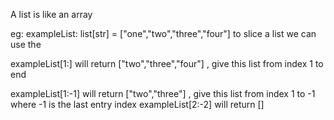 A list is like an array

eg: 
exampleList: list[str] = ["one","two","three","four"]
to slice a list we can use the 

exampleList[1:] will return ["two","three","four"] , give this list from index 1 to end

exampleList[1:-1] will return ["two","three"] , give this list from index 1 to -1 where -1 is the last entry index
exampleList[2:-2] will return [] 